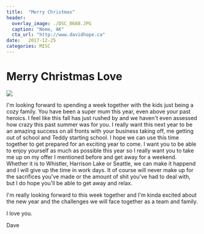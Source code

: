 ```yaml
---
title:  "Merry Christmas"
header:
  overlay_image: ./DSC_0688.JPG
  caption: "Nome, AK"
  cta_url: "http://www.davidhope.ca"
date:   2017-12-25
categories: MISC  
---
```




# Merry Christmas Love

![](./DSC_0688.JPG)

I'm looking forward to spending a week together with the kids just being a cozy family. You have been a super mum this year,
even above your past heroics. I feel like this fall has just rushed by and we haven't even assessed how crazy this past summer
was for you. I really want this next year to be an amazing success on all fronts with your business taking off, me getting out 
of school and Teddy starting school. I hope we can use this time together to get prepared for an exciting year to come. I want 
you to be able to enjoy yourself as much as possible this year so I really want you to take me up on my offer I mentioned before 
and get away for a weekend. Whether it is to Whistler, Harrison Lake or Seattle, we can make it happend and I will give up the time
in work days. It of course will never make up for the sacrifices you've made or the amount of shit you've had to deal with, but
I do hope you'll be able to get away and relax.

I'm really looking forward to this week together and I'm kinda excited about the new year and the challenges we will face together 
as a team and family.

I love you.

Dave

